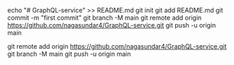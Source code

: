echo "# GraphQL-service" >> README.md
git init
git add README.md
git commit -m "first commit"
git branch -M main
git remote add origin https://github.com/nagasundar4/GraphQL-service.git
git push -u origin main

git remote add origin https://github.com/nagasundar4/GraphQL-service.git
git branch -M main
git push -u origin main